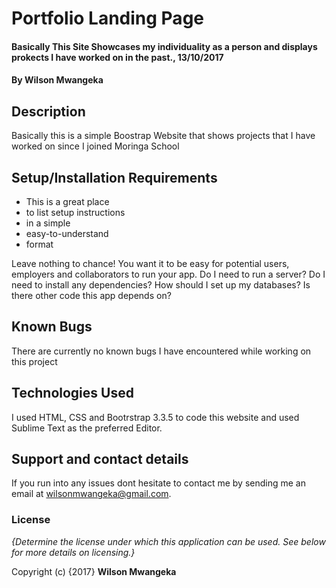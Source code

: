 # Portfolio Landing Page

#### Basically This Site Showcases my individuality as a person and displays prokects I have worked on in the past., 13/10/2017

#### By **Wilson Mwangeka**

## Description

Basically this is a simple Boostrap Website that shows projects that I have worked on since I joined Moringa School 

## Setup/Installation Requirements

* This is a great place
* to list setup instructions
* in a simple
* easy-to-understand
* format

Leave nothing to chance! You want it to be easy for potential users, employers and collaborators to run your app. Do I need to run a server? Do I need to install any dependencies? How should I set up my databases? Is there other code this app depends on?

## Known Bugs

There are currently no known bugs I have encountered while working on this project

## Technologies Used

I used HTML, CSS and Bootrstrap 3.3.5 to code this website and used Sublime Text as the preferred Editor.

## Support and contact details

If you run into any issues dont hesitate to contact me by sending me an email at wilsonmwangeka@gmail.com.

### License

*{Determine the license under which this application can be used.  See below for more details on licensing.}*

Copyright (c) {2017} **Wilson Mwangeka**